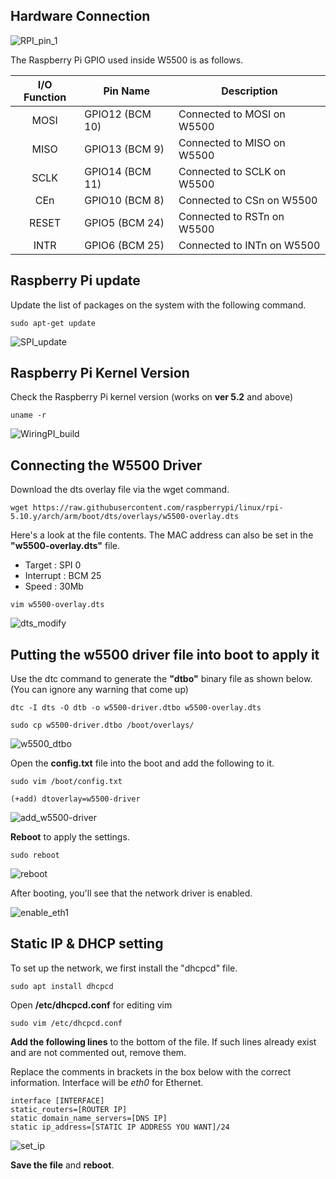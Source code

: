 ## Hardware Connection

![RPI_pin_1](https://github.com/Wiznet-OpenHardware/RPi-w5500/blob/main/images/Driver/RPI_pin_1.jpg)

The Raspberry Pi GPIO used inside W5500 is as follows.

| I/O Function | Pin Name        | Description                |
| :----------: | --------------- | -------------------------- |
|     MOSI     | GPIO12 (BCM 10) | Connected to MOSI on W5500 |
|     MISO     | GPIO13 (BCM 9)  | Connected to MISO on W5500 |
|     SCLK     | GPIO14 (BCM 11) | Connected to SCLK on W5500 |
|     CEn      | GPIO10 (BCM 8)  | Connected to CSn on W5500  |
|    RESET     | GPIO5 (BCM 24)  | Connected to RSTn on W5500 |
|     INTR     | GPIO6 (BCM 25)  | Connected to INTn on W5500 |



## Raspberry Pi update

Update the list of packages on the system with the following command.

```
sudo apt-get update
```

![SPI_update](https://github.com/Wiznet-OpenHardware/RPi-w5500/blob/main/images/SPI_ethernet/apt%20update.jpg)



## Raspberry Pi Kernel Version

Check the Raspberry Pi kernel version (works on **ver 5.2** and above)

```
uname -r
```

![WiringPI_build](https://github.com/Wiznet-OpenHardware/RPi-w5500/blob/main/images/Driver/OS_version.jpg)



## Connecting the W5500 Driver

Download the dts overlay file via the wget command.

```
wget https://raw.githubusercontent.com/raspberrypi/linux/rpi-5.10.y/arch/arm/boot/dts/overlays/w5500-overlay.dts
```



Here's a look at the file contents. The MAC address can also be set in the **"w5500-overlay.dts"** file.

- Target : SPI 0 
- Interrupt : BCM 25
- Speed : 30Mb

```
vim w5500-overlay.dts
```

![dts_modify](https://github.com/Wiznet-OpenHardware/RPi-w5500/blob/main/images/Driver/w5500_dts.jpg)



## Putting the w5500 driver file into boot to apply it

Use the dtc command to generate the **"dtbo"** binary file as shown below.  (You can ignore any warning that come up)

```
dtc -I dts -O dtb -o w5500-driver.dtbo w5500-overlay.dts

sudo cp w5500-driver.dtbo /boot/overlays/
```

![w5500_dtbo](https://github.com/Wiznet-OpenHardware/RPi-w5500/blob/main/images/Driver/w5500_dtbo.jpg)



Open the **config.txt** file into the boot and add the following to it.

```
sudo vim /boot/config.txt

(+add) dtoverlay=w5500-driver
```

![add_w5500-driver](https://github.com/Wiznet-OpenHardware/RPi-w5500/blob/main/images/Driver/config_dtoverlay.jpg)



**Reboot** to apply the settings.

```
sudo reboot
```

![reboot](https://github.com/Wiznet-OpenHardware/RPi-w5500/blob/main/images/Driver/RPI_reboot.jpg)



After booting, you'll see that the network driver is enabled.

![enable_eth1](https://github.com/Wiznet-OpenHardware/RPi-w5500/blob/main/images/Driver/enable_eth1.jpg)



## Static IP & DHCP setting

To set up the network, we first install the "dhcpcd" file.

```
sudo apt install dhcpcd
```

Open **/etc/dhcpcd.conf** for editing vim

```
sudo vim /etc/dhcpcd.conf
```

**Add the following lines** to the bottom of the file. If such lines already exist and are not commented out, remove them.

Replace the comments in brackets in the box below with the correct information. Interface will be *eth0* for Ethernet.

```
interface [INTERFACE]
static_routers=[ROUTER IP]
static domain_name_servers=[DNS IP]
static ip_address=[STATIC IP ADDRESS YOU WANT]/24
```

![set_ip](https://github.com/Wiznet-OpenHardware/RPi-w5500/blob/main/images/Driver/dhcp_setting.jpg)



**Save the file** and **reboot**.